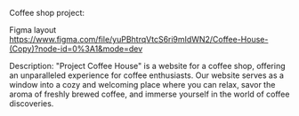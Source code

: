 Coffee shop project:

Figma layout https://www.figma.com/file/yuPBhtrqVtcS6ri9mIdWN2/Coffee-House-(Copy)?node-id=0%3A1&mode=dev

Description: 
"Project Coffee House" is a website for a coffee shop, offering an unparalleled experience for coffee enthusiasts. Our website serves as a window into a cozy and welcoming place where you can relax, savor the aroma of freshly brewed coffee, and immerse yourself in the world of coffee discoveries.
